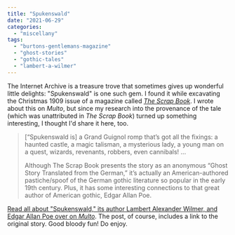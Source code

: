 ```yaml
---
title: "Spukenswald"
date: "2021-06-29"
categories: 
  - "miscellany"
tags: 
  - "burtons-gentlemans-magazine"
  - "ghost-stories"
  - "gothic-tales"
  - "lambert-a-wilmer"
---
```


The Internet Archive is a treasure trove that sometimes gives up wonderful little delights: "Spukenswald" is one such gem. I found it while excavating the Christmas 1909 issue of a magazine called [_The Scrap Book_](https://archive.org/details/thescrapbookv08n06190912). I wrote about this on _Multo_, but since my research into the provenance of the tale (which was unattributed in _The Scrap Book_) turned up something interesting, I thought I'd share it here, too.

> \[“Spukenswald is\] a Grand Guignol romp that’s got all the fixings: a haunted castle, a magic talisman, a mysterious lady, a young man on a quest, wizards, revenants, robbers, even cannibals! ...
> 
> Although The Scrap Book presents the story as an anonymous “Ghost Story Translated from the German,” it’s actually an American-authored pastiche/spoof of the German gothic literature so popular in the early 19th century. Plus, it has some interesting connections to that great author of American gothic, Edgar Allan Poe.

[Read all about "Spukenswald," its author Lambert Alexander Wilmer, and Edgar Allan Poe over on _Multo_](https://multoghost.wordpress.com/2021/06/28/spukenswald/). The post, of course, includes a link to the original story. Good bloody fun! Do enjoy.
